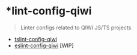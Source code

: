 # *lint-config-qiwi
> Linter configs related to QIWI JS/TS projects

* [tslint-config-qiwi](./packages/tslint-config-qiwi/README.md)
* [eslint-config-qiwi](./packages/eslint-config-qiwi/README.md) [WIP]
